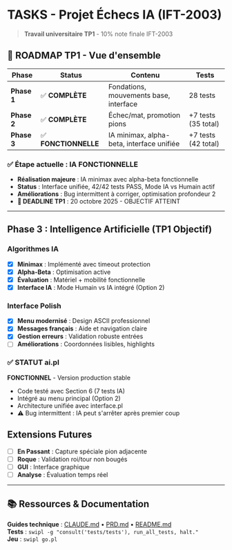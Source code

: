 # TASKS - Projet Échecs IA (IFT-2003)

> **Travail universitaire TP1** - 10% note finale IFT-2003

## 🎯 ROADMAP TP1 - Vue d'ensemble

| Phase | Status | Contenu | Tests |
|-------|--------|---------|-------|
| **Phase 1** | ✅ **COMPLÈTE** | Fondations, mouvements base, interface | 28 tests |
| **Phase 2** | ✅ **COMPLÈTE** | Échec/mat, promotion pions | +7 tests (35 total) |
| **Phase 3** | ✅ **FONCTIONNELLE** | IA minimax, alpha-beta, interface unifiée | +7 tests (42 total) |

### ✅ Étape actuelle : IA FONCTIONNELLE
- **Réalisation majeure** : IA minimax avec alpha-beta fonctionnelle
- **Status** : Interface unifiée, 42/42 tests PASS, Mode IA vs Humain actif
- **Améliorations** : Bug intermittent à corriger, optimisation profondeur 2
- **📅 DEADLINE TP1** : 20 octobre 2025 - OBJECTIF ATTEINT

---


## Phase 3 : Intelligence Artificielle (TP1 Objectif)

### Algorithmes IA
- [x] **Minimax** : Implémenté avec timeout protection
- [x] **Alpha-Beta** : Optimisation active  
- [x] **Évaluation** : Matériel + mobilité fonctionnelle
- [x] **Interface IA** : Mode Humain vs IA intégré (Option 2)

### Interface Polish
- [x] **Menu modernisé** : Design ASCII professionnel  
- [x] **Messages français** : Aide et navigation claire
- [x] **Gestion erreurs** : Validation robuste entrées
- [ ] **Améliorations** : Coordonnées lisibles, highlights

### ✅ STATUT ai.pl 
**FONCTIONNEL** - Version production stable
- Code testé avec Section 6 (7 tests IA)
- Intégré au menu principal (Option 2)
- Architecture unifiée avec interface.pl
- ⚠️ Bug intermittent : IA peut s'arrêter après premier coup

## Extensions Futures

- [ ] **En Passant** : Capture spéciale pion adjacente
- [ ] **Roque** : Validation roi/tour non bougés  
- [ ] **GUI** : Interface graphique  
- [ ] **Analyse** : Évaluation temps réel

---

## 📚 Ressources & Documentation

**Guides technique** : [CLAUDE.md](../.claude/CLAUDE.md) • [PRD.md](PRD.md) • [README.md](../README.md)  
**Tests** : `swipl -g "consult('tests/tests'), run_all_tests, halt."`  
**Jeu** : `swipl go.pl`